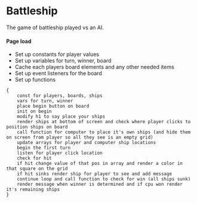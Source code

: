 # **Battleship**

The game of battleship played vs an AI.  

#### Page load
- Set up constants for player values
- Set up variables for turn, winner, board
- Cache each players board elements and any other needed items
- Set up event listeners for the board
- Set up functions
```
{
    const for players, boards, ships
    vars for turn, winner
    place begin button on board
    init on begin
    modify h1 to say place your ships
    render ships at bottom of screen and check where player clicks to position ships on board
    call function for computer to place it's own ships (and hide them on screen from player so all they see is an empty grid)
    update arrays for player and computer ship locations
    begin the first turn
    listen for player click location
    check for hit
    if hit change value of that pos in array and render a color in that square on the grid
    if hit sinks render ship for player to see and add message
    continue loop and call function to check for win (all ships sunk)
    render message when winner is determined and if cpu won render it's remaining ships
}
```


